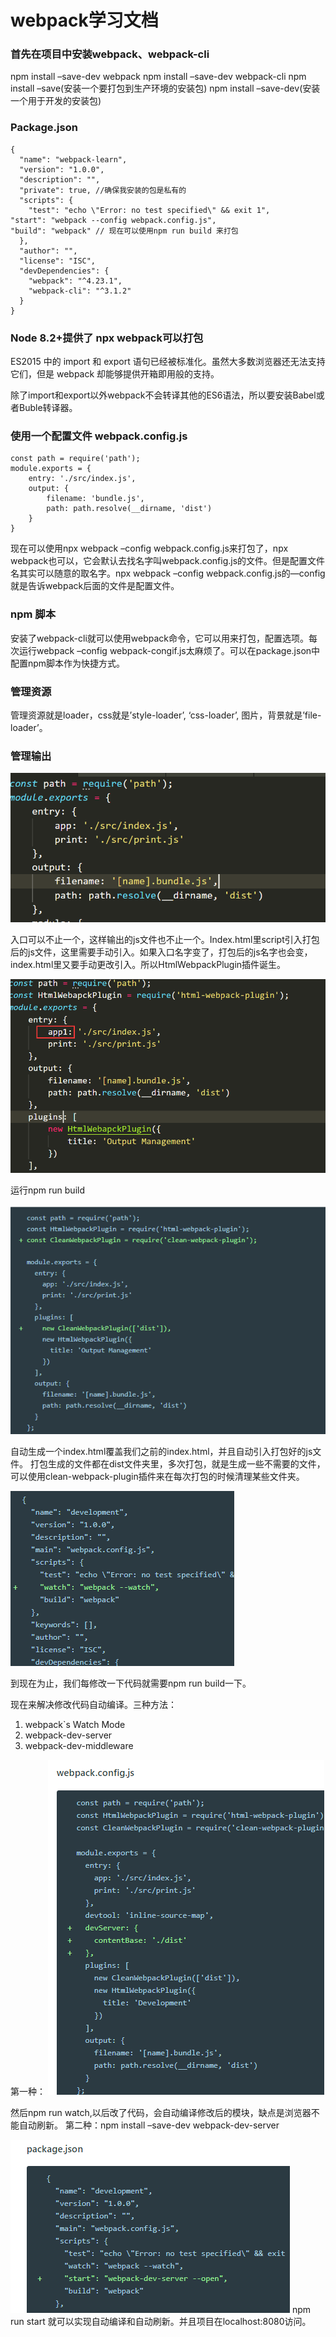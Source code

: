 # webpack学习文档
### 首先在项目中安装webpack、webpack-cli
npm install –save-dev webpack
npm install –save-dev webpack-cli
npm install –save(安装一个要打包到生产环境的安装包)
npm install –save-dev(安装一个用于开发的安装包)

### Package.json
```
{
  "name": "webpack-learn",
  "version": "1.0.0",
  "description": "",
  "private": true, //确保我安装的包是私有的
  "scripts": {
    "test": "echo \"Error: no test specified\" && exit 1",
"start": "webpack --config webpack.config.js",
"build": "webpack" // 现在可以使用npm run build 来打包
  },
  "author": "",
  "license": "ISC",
  "devDependencies": {
    "webpack": "^4.23.1",
    "webpack-cli": "^3.1.2"
  }
}
```
### Node 8.2+提供了 npx webpack可以打包
ES2015 中的 import 和 export 语句已经被标准化。虽然大多数浏览器还无法支持它们，但是 webpack 却能够提供开箱即用般的支持。

除了import和export以外webpack不会转译其他的ES6语法，所以要安装Babel或者Buble转译器。

### 使用一个配置文件 webpack.config.js
```
const path = require('path');
module.exports = {
    entry: './src/index.js',
    output: {
        filename: 'bundle.js',
        path: path.resolve(__dirname, 'dist')
    }
}
```
现在可以使用npx webpack –config webpack.config.js来打包了，npx webpack也可以，它会默认去找名字叫webpack.config.js的文件。但是配置文件名其实可以随意的取名字。npx webpack –config webpack.config.js的—config就是告诉webpack后面的文件是配置文件。

### npm 脚本
安装了webpack-cli就可以使用webpack命令，它可以用来打包，配置选项。每次运行webpack –config webpack-congif.js太麻烦了。可以在package.json中配置npm脚本作为快捷方式。

### 管理资源
管理资源就是loader，css就是’style-loader’, ‘css-loader’, 图片，背景就是’file-loader’。

### 管理输出
![管理输出图1](./output.png)

入口可以不止一个，这样输出的js文件也不止一个。Index.html里script引入打包后的js文件，这里需要手动引入。如果入口名字变了，打包后的js名字也会变，index.html里又要手动更改引入。所以HtmlWebpackPlugin插件诞生。

![管理输出图2](./img02.png)

运行npm run build

![管理输出图3](./img03.png)

自动生成一个index.html覆盖我们之前的index.html，并且自动引入打包好的js文件。
打包生成的文件都在dist文件夹里，多次打包，就是生成一些不需要的文件，可以使用clean-webpack-plugin插件来在每次打包的时候清理某些文件夹。

![管理输出图4](./img04.png)

到现在为止，我们每修改一下代码就需要npm run build一下。

现在来解决修改代码自动编译。三种方法：
1.	webpack`s Watch Mode
2.	webpack-dev-server
3.	webpack-dev-middleware

第一种：
![管理输出图5](./img05.png)

然后npm run watch,以后改了代码，会自动编译修改后的模块，缺点是浏览器不能自动刷新。
第二种：npm install –save-dev webpack-dev-server

![管理输出图6](./img06.png)
npm run start 就可以实现自动编译和自动刷新。并且项目在localhost:8080访问。

